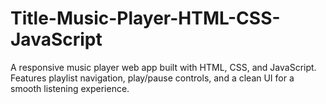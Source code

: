 # Title-Music-Player-HTML-CSS-JavaScript
A responsive music player web app built with HTML, CSS, and JavaScript. Features playlist navigation, play/pause controls, and a clean UI for a smooth listening experience.
